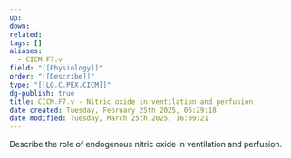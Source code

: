 ```yaml
---
up: 
down: 
related: 
tags: []
aliases:
  - CICM.F7.v
field: "[[Physiology]]"
order: "[[Describe]]"
type: "[[LO.C.PEX.CICM]]"
dg-publish: true
title: CICM.F7.v - Nitric oxide in ventilation and perfusion
date created: Tuesday, February 25th 2025, 06:29:18
date modified: Tuesday, March 25th 2025, 16:09:21
---
```


Describe the role of endogenous nitric oxide in ventilation and perfusion.
